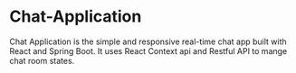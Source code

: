 # Chat-Application
Chat Application is the simple and responsive real-time chat app built with React and Spring Boot. It uses React Context api and Restful API to mange chat room states.
